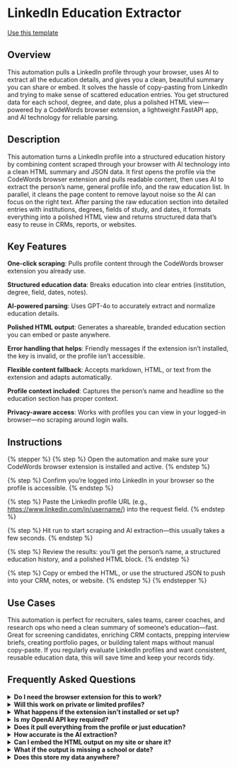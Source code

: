 # LinkedIn Education Extractor

<a href="https://codewords.agemo.ai/run/linkedin_education_extractor" class="button primary">Use this template</a>

## Overview

This automation pulls a LinkedIn profile through your browser, uses AI to extract all the education details, and gives you a clean, beautiful summary you can share or embed. It solves the hassle of copy-pasting from LinkedIn and trying to make sense of scattered education entries. You get structured data for each school, degree, and date, plus a polished HTML view—powered by a CodeWords browser extension, a lightweight FastAPI app, and AI technology for reliable parsing.

## Description

This automation turns a LinkedIn profile into a structured education history by combining content scraped through your browser with AI technology into a clean HTML summary and JSON data. It first opens the profile via the CodeWords browser extension and pulls readable content, then uses AI to extract the person’s name, general profile info, and the raw education list. In parallel, it cleans the page content to remove layout noise so the AI can focus on the right text. After parsing the raw education section into detailed entries with institutions, degrees, fields of study, and dates, it formats everything into a polished HTML view and returns structured data that’s easy to reuse in CRMs, reports, or websites.

## Key Features

**One-click scraping**: Pulls profile content through the CodeWords browser extension you already use.

**Structured education data**: Breaks education into clear entries (institution, degree, field, dates, notes).

**AI-powered parsing**: Uses GPT-4o to accurately extract and normalize education details.

**Polished HTML output**: Generates a shareable, branded education section you can embed or paste anywhere.

**Error handling that helps**: Friendly messages if the extension isn’t installed, the key is invalid, or the profile isn’t accessible.

**Flexible content fallback**: Accepts markdown, HTML, or text from the extension and adapts automatically.

**Profile context included**: Captures the person’s name and headline so the education section has proper context.

**Privacy-aware access**: Works with profiles you can view in your logged-in browser—no scraping around login walls.

## Instructions

{% stepper %}
{% step %}
Open the automation and make sure your CodeWords browser extension is installed and active.
{% endstep %}

{% step %}
Confirm you’re logged into LinkedIn in your browser so the profile is accessible.
{% endstep %}

{% step %}
Paste the LinkedIn profile URL (e.g., https://www.linkedin.com/in/username/) into the request field.
{% endstep %}

{% step %}
Hit run to start scraping and AI extraction—this usually takes a few seconds.
{% endstep %}

{% step %}
Review the results: you’ll get the person’s name, a structured education history, and a polished HTML block.
{% endstep %}

{% step %}
Copy or embed the HTML, or use the structured JSON to push into your CRM, notes, or website.
{% endstep %}
{% endstepper %}

## Use Cases

This automation is perfect for recruiters, sales teams, career coaches, and research ops who need a clean summary of someone’s education—fast. Great for screening candidates, enriching CRM contacts, prepping interview briefs, creating portfolio pages, or building talent maps without manual copy-paste. If you regularly evaluate LinkedIn profiles and want consistent, reusable education data, this will save time and keep your records tidy.

## Frequently Asked Questions

<details>

<summary><strong>Do I need the browser extension for this to work?</strong></summary>

Yes. This automation relies on the CodeWords browser extension to access the profile content you can view in your logged-in session.

</details>

<details>

<summary><strong>Will this work on private or limited profiles?</strong></summary>

It works on any profile you can view when logged into LinkedIn. If you can’t see it in your browser, the automation can’t access it either.

</details>

<details>

<summary><strong>What happens if the extension isn’t installed or set up?</strong></summary>

You’ll get a helpful error with instructions to install and activate the CodeWords extension and sign in at codewords.agemo.ai.

</details>

<details>

<summary><strong>Is my OpenAI API key required?</strong></summary>

No, even though this automation uses AI technology (gpt-4o) to parse education details, CodeWords' in-built api key will have access to that model.

</details>

<details>

<summary><strong>Does it pull everything from the profile or just education?</strong></summary>

It extracts general profile context (like name) and focuses the detailed output on education. You get both the education entries and a clean HTML summary.

</details>

<details>

<summary><strong>How accurate is the AI extraction?</strong></summary>

Very strong for clearly listed education details. It uses a structured schema to ensure consistent fields and returns empty lists or nulls when info is missing, rather than guessing.

</details>

<details>

<summary><strong>Can I embed the HTML output on my site or share it?</strong></summary>

Yes. The response includes a styled HTML block you can paste into dashboards, notes, or internal tools. It’s designed to look good out of the box.

</details>

<details>

<summary><strong>What if the output is missing a school or date?</strong></summary>

That usually means the information wasn’t visible on the profile. You can re-run after expanding sections on LinkedIn or checking access. The AI won’t invent details it can’t see.

</details>

<details>

<summary><strong>Does this store my data anywhere?</strong></summary>

The automation processes content via the CodeWords runtime and OpenAI. Logging is limited to operational steps (not full profile content). Handle profile data according to your org’s privacy policies.

</details>
